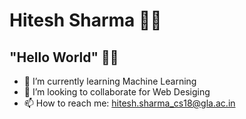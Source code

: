# Hitesh Sharma 👨‍🎓
## "Hello World" 👋😁

<!--
**0124hitesh/0124hitesh** is a ✨ _special_ ✨ repository because its `README.md` (this file) appears on your GitHub profile.

Here are some ideas to get you started:

- 🔭 I’m currently working on ...
- 🌱 I’m currently learning Machine Learning
- 👯 I’m looking to collaborate on Web Desiging
- 🤔 I’m looking for help with ...
- 💬 Ask me about ...
- 📫 How to reach me: hitesh.sharma_cs18@gla.ac.in
- 😄 Pronouns: ...
- ⚡ Fun fact: ...
-->

- 🌱 I’m currently learning Machine Learning
- 👯 I’m looking to collaborate for Web Desiging
- 📫 How to reach me: hitesh.sharma_cs18@gla.ac.in

